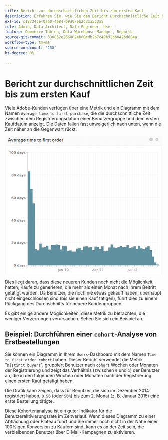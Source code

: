 ```yaml
---
title: Bericht zur durchschnittlichen Zeit bis zum ersten Kauf
description: Erfahren Sie, wie Sie den Bericht Durchschnittliche Zeit bis Erstkauf verwenden.
exl-id: c18734ce-0ae0-4e84-b9d0-eb2c21a5c3a5
role: Admin, Data Architect, Data Engineer, User
feature: Commerce Tables, Data Warehouse Manager, Reports
source-git-commit: 330832e2668024b00edb2b7c49b92bb042bd004a
workflow-type: tm+mt
source-wordcount: '258'
ht-degree: 0%

---
```


# Bericht zur durchschnittlichen Zeit bis zum ersten Kauf

Viele Adobe-Kunden verfügen über eine Metrik und ein Diagramm mit dem Namen `Average time to first purchase`, die die durchschnittliche Zeit zwischen dem Registrierungsdatum einer Benutzergruppe und dem ersten Kaufdatum anzeigt. Die Daten fallen fast unweigerlich nach unten, wenn die Zeit näher an die Gegenwart rückt.

![durchschnittliche Zeit bis zur ersten Bestellung](../../assets/average-time-to-first-order.png)

Dies liegt daran, dass diese neueren Kunden noch nicht die Möglichkeit hatten, Käufe zu generieren, die mehr als einen Monat nach ihrem Beitritt getätigt wurden. Da Benutzer, die noch nie etwas gekauft haben, überhaupt nicht eingeschlossen sind (bis sie einen Kauf tätigen), führt dies zu einem Rückgang des Durchschnitts für neuere Kundengruppen.

Es gibt einige andere Möglichkeiten, diese Metrik zu betrachten, die weniger Verzerrungen verursachen. Sehen Sie sich ein Beispiel an.

## Beispiel: Durchführen einer `cohort`-Analyse von Erstbestellungen

Sie können ein Diagramm in Ihrem `Users`-Dashboard mit dem Namen `Time to first order cohort` haben. Dieser Bericht verwendet die Metrik &quot;`Distinct buyers`&quot;, gruppiert Benutzer nach `cohort` Wochen oder Monaten der Registrierung und zeigt das Verhältnis (zwischen `0` und `1`) der Benutzer an, die in den folgenden Wochen oder Monaten nach der Registrierung einen ersten Kauf getätigt haben.

Die Grafik kann zeigen, dass für Benutzer, die sich im Dezember 2014 registriert haben, `0.56` (oder `56%`) bis zum 2. Monat (z. B. Januar 2015) eine erste Bestellung tätigte.

Diese Kohortenanalyse ist ein guter Indikator für die Benutzeraktivierungsrate im Zeitverlauf. Wenn dieses Diagramm zu einer Abflachung oder Plateau führt und Sie immer noch nicht in der Nähe einer 100%igen Konversion zu Käufern sind, kann es an der Zeit sein, die verbleibenden Benutzer über E-Mail-Kampagnen zu aktivieren.
